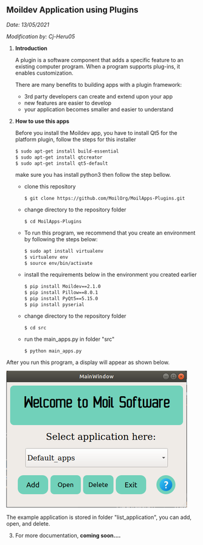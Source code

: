 ## Moildev Application using Plugins

*Date: 13/05/2021*

*Modification by: Cj-Heru05*



1. **Introduction**

   A plugin is a software component that adds a specific feature to an existing computer program. When a program supports plug-ins, it enables customization. 

   There are many benefits to building apps with a plugin framework:

   - 3rd party developers can create and extend upon your app
   - new features are easier to develop
   - your application becomes smaller and easier to understand

2. **How to use this apps**

   Before you install the Moildev app, you have to install Qt5 for the platform plugin, follow the steps for this installer
      ```
      $ sudo apt-get install build-essential
      $ sudo apt-get install qtcreator
      $ sudo apt-get install qt5-default
      ```
   make sure you has install python3 then follow the step bellow.
   - clone this repository
      ```
      $ git clone https://github.com/MoilOrg/MoilApps-Plugins.git
      ```
   - change directory to the repository folder

     ```
     $ cd MoilApps-Plugins
     ```
     
   - To run this program, we recommend that you create an environment by following the steps below:
     ```
     $ sudo apt install virtualenv
     $ virtualenv env
     $ source env/bin/activate
     ```

   - install the requirements below in the environment you created earlier

     ```
     $ pip install Moildev==2.1.0
     $ pip install Pillow==8.0.1
     $ pip install PyQt5==5.15.0
     $ pip install pyserial
     ```
     
   - change directory to the repository folder

     ```
     $ cd src
     ```
     
   - run the main_apps.py in folder "src"
     ```
     $ python main_apps.py
     ```

After you run this program, a display will appear as shown below.

   ![](./assets/louncher.png)

   The example application is stored in folder "list_application", you can add, open, and delete.

3. For more documentation, **coming soon....**

